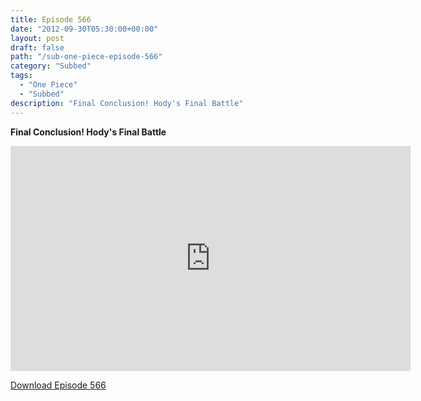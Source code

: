 ```yaml
---
title: Episode 566
date: "2012-09-30T05:30:00+00:00"
layout: post
draft: false
path: "/sub-one-piece-episode-566"
category: "Subbed"
tags:
  - "One Piece"
  - "Subbed"
description: "Final Conclusion! Hody's Final Battle"
---
```


**Final Conclusion! Hody's Final Battle**

<iframe width="640" height="360" src="https://www.rapidvideo.com/e/G6FRPFEMBB" frameborder="0" marginwidth=0 marginheight=0 scrolling=no allowfullscreen></iframe>

<a href="http://ouo.io/qs/eCodkFEQ?s=https://rapidvid.to/d/https://www.rapidvideo.com/e/G6FRPFEMBB">Download Episode 566</a>
